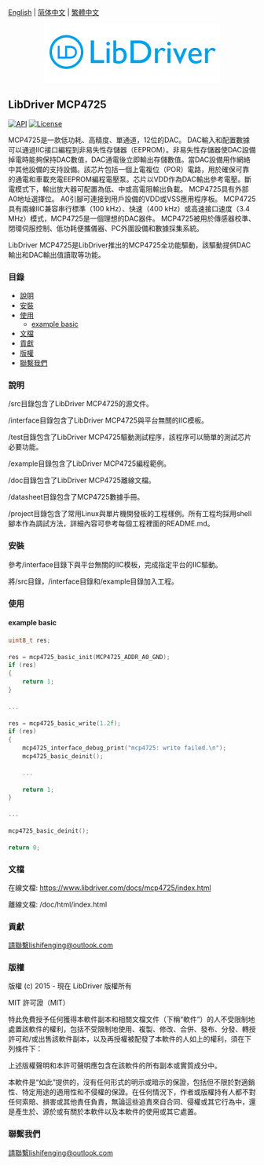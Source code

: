 [English](/README.md) | [ 简体中文](/README_zh-Hans.md) | [繁體中文](/README_zh-Hant.md)

<div align=center>
<img src="/doc/image/logo.png"/>
</div>

## LibDriver MCP4725

[![API](https://img.shields.io/badge/api-reference-blue)](https://www.libdriver.com/docs/mcp4725/index.html) [![License](https://img.shields.io/badge/license-MIT-brightgreen.svg)](/LICENSE)

MCP4725是一款低功耗、高精度、單通道，12位的DAC。 DAC輸入和配置數據可以通過IIC接口編程到非易失性存儲器（EEPROM）。非易失性存儲器使DAC設備掉電時能夠保持DAC數值，DAC通電後立即輸出存儲數值。當DAC設備用作網絡中其他設備的支持設備。該芯片包括一個上電複位（POR）電路，用於確保可靠的通電和車載充電EEPROM編程電壓泵。芯片以VDD作為DAC輸出參考電壓。斷電模式下，輸出放大器可配置為低、中或高電阻輸出負載。 MCP4725具有外部A0地址選擇位。 A0引腳可連接到用戶設備的VDD或VSS應用程序板。 MCP4725具有兩線IIC兼容串行標準（100 kHz）、快速（400 kHz）或高速接口速度（3.4 MHz）模式，MCP4725是一個理想的DAC器件。 MCP4725被用於傳感器校準、閉環伺服控制、低功耗便攜儀器、PC外圍設備和數據採集系統。

LibDriver MCP4725是LibDriver推出的MCP4725全功能驅動，該驅動提供DAC輸出和DAC輸出值讀取等功能。

### 目錄

  - [說明](#說明)
  - [安裝](#安裝)
  - [使用](#使用)
    - [example basic](#example-basic)
  - [文檔](#文檔)
  - [貢獻](#貢獻)
  - [版權](#版權)
  - [聯繫我們](#聯繫我們)

### 說明

/src目錄包含了LibDriver MCP4725的源文件。

/interface目錄包含了LibDriver MCP4725與平台無關的IIC模板。

/test目錄包含了LibDriver MCP4725驅動測試程序，該程序可以簡單的測試芯片必要功能。

/example目錄包含了LibDriver MCP4725編程範例。

/doc目錄包含了LibDriver MCP4725離線文檔。

/datasheet目錄包含了MCP4725數據手冊。

/project目錄包含了常用Linux與單片機開發板的工程樣例。所有工程均採用shell腳本作為調試方法，詳細內容可參考每個工程裡面的README.md。

### 安裝

參考/interface目錄下與平台無關的IIC模板，完成指定平台的IIC驅動。

將/src目錄，/interface目錄和/example目錄加入工程。

### 使用

#### example basic

```C
uint8_t res;

res = mcp4725_basic_init(MCP4725_ADDR_A0_GND);
if (res)
{
    return 1;
}

...

res = mcp4725_basic_write(1.2f);
if (res)
{
    mcp4725_interface_debug_print("mcp4725: write failed.\n");
    mcp4725_basic_deinit();

    ...
    
    return 1;
}

...

mcp4725_basic_deinit();

return 0;
```

### 文檔

在線文檔: https://www.libdriver.com/docs/mcp4725/index.html

離線文檔: /doc/html/index.html

### 貢獻

請聯繫lishifenging@outlook.com

### 版權

版權 (c) 2015 - 現在 LibDriver 版權所有

MIT 許可證（MIT）

特此免費授予任何獲得本軟件副本和相關文檔文件（下稱“軟件”）的人不受限制地處置該軟件的權利，包括不受限制地使用、複製、修改、合併、發布、分發、轉授許可和/或出售該軟件副本，以及再授權被配發了本軟件的人如上的權利，須在下列條件下：

上述版權聲明和本許可聲明應包含在該軟件的所有副本或實質成分中。

本軟件是“如此”提供的，沒有任何形式的明示或暗示的保證，包括但不限於對適銷性、特定用途的適用性和不侵權的保證。在任何情況下，作者或版權持有人都不對任何索賠、損害或其他責任負責，無論這些追責來自合同、侵權或其它行為中，還是產生於、源於或有關於本軟件以及本軟件的使用或其它處置。

### 聯繫我們

請聯繫lishifenging@outlook.com